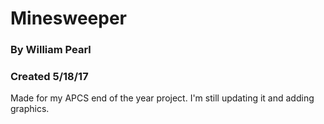 # Minesweeper
### By William Pearl
### Created 5/18/17
Made for my APCS end of the year project.
I'm still updating it and adding graphics.
